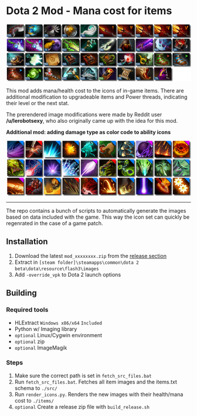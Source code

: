 # Dota 2 Mod - Mana cost for items

![Item manacost showcase](showcase_items.png "Item manacost showcase")

This mod adds mana/health cost to the icons of in-game items.
There are additional modification to upgradeable items and Power threads, indicating their level or the next stat.

The prerendered image modifications were made by Reddit user **/u/lerobotsexy**, who also originally came up with the idea for this mod.

**Additional mod: adding damage type as color code to ability icons**

![Spellicons showcase](showcase_spellicons.png "Spellicons showcase")

----

The repo contains a bunch of scripts to automatically generate the images based on data included with the game.
This way the icon set can quickly be regenrated in the case of a game patch.

## Installation

1. Download the latest `mod_xxxxxxxx.zip` from the [release section](https://github.com/rossengeorgiev/dota2mod_manacost/releases)
2. Extract in `[steam folder]\steamapps\common\dota 2 beta\dota\resource\flash3\images`
3. Add `-override_vpk` to Dota 2 launch options

## Building

### Required tools
* HLExtract `Windows x86/x64` `Included`
* Python w/ Imaging library
* `optional` Linux/Cygwin environment
* `optional` zip
* `optional` ImageMagik

### Steps
1. Make sure the correct path is set in `fetch_src_files.bat`
2. Run `fetch_src_files.bat`. Fetches all item images and the items.txt schema to `./src/`
3. Run `render_icons.py`. Renders the new images with their health/mana cost to `./items/`
4. `optional` Create a release zip file with `build_release.sh`

